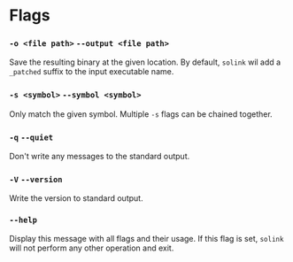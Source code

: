 # Flags

### `-o <file path>` `--output <file path>`
Save the resulting binary at the given location. 
By default, `solink` wil add a `_patched` suffix to the input executable name.

### `-s <symbol>` `--symbol <symbol>`
Only match the given symbol. 
Multiple `-s` flags can be chained together.

### `-q` `--quiet`
Don't write any messages to the standard output.

### `-V` `--version`
Write the version to standard output.

### `--help`
Display this message with all flags and their usage. 
If this flag is set, `solink` will not perform any other operation and exit.

